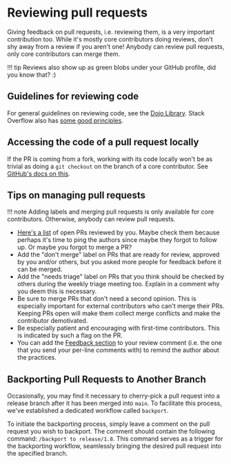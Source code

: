 # Reviewing pull requests

Giving feedback on pull requests, i.e. reviewing them, is a very important contribution too. While it's mostly core contributors doing reviews, don't shy away from a review if you aren't one! Anybody can review pull requests, only core contributors can merge them.

!!! tip
    Reviews also show up as green blobs under your GitHub profile, did you know that? :)

## Guidelines for reviewing code

For general guidelines on reviewing code, see the [Dojo Library](https://orcharddojo.net/orchard-resources/CoreLibrary/DevelopmentGuidelines/CodeReview). Stack Overflow also has [some good principles](https://stackoverflow.blog/2019/09/30/how-to-make-good-code-reviews-better/).

## Accessing the code of a pull request locally

If the PR is coming from a fork, working with its code locally won't be as trivial as doing a `git checkout` on the branch of a core contributor. See [GitHub's docs on this](https://docs.github.com/en/pull-requests/collaborating-with-pull-requests/reviewing-changes-in-pull-requests/checking-out-pull-requests-locally).

## Tips on managing pull requests

!!! note
    Adding labels and merging pull requests is only available for core contributors. Otherwise, anybody can review pull requests.

- [Here's a list](https://github.com/OrchardCMS/OrchardCore/pulls?q=is%3Apr+is%3Aopen+reviewed-by%3A%40me) of open PRs reviewed by you. Maybe check them because perhaps it's time to ping the authors since maybe they forgot to follow up. Or maybe you forgot to merge a PR? 
- Add the "don't merge" label on PRs that are ready for review, approved by you and/or others, but you asked more people for feedback before it can be merged.
- Add the "needs triage" label on PRs that you think should be checked by others during the weekly triage meeting too. Explain in a comment why you deem this is necessary.
- Be sure to merge PRs that don't need a second opinion. This is especially important for external contributors who can't merge their PRs. Keeping PRs open will make them collect merge conflicts and make the contributor demotivated.
- Be especially patient and encouraging with first-time contributors. This is indicated by such a flag on the PR.
- You can add the [Feedback section](contributing-code.md) to your review comment (i.e. the one that you send your per-line comments with) to remind the author about the practices.

## Backporting Pull Requests to Another Branch

Occasionally, you may find it necessary to cherry-pick a pull request into a release branch after it has been merged into `main`. To facilitate this process, we've established a dedicated workflow called `backport`.

To initiate the backporting process, simply leave a comment on the pull request you wish to backport. The comment should contain the following command: `/backport to release/1.8`. This command serves as a trigger for the backporting workflow, seamlessly bringing the desired pull request into the specified branch.
